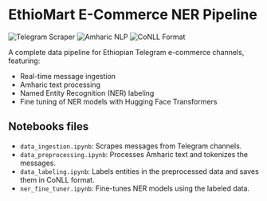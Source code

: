 # EthioMart E-Commerce NER Pipeline

![Telegram Scraper](https://img.shields.io/badge/Source-Telegram-blue)
![Amharic NLP](https://img.shields.io/badge/Language-Amharic-green)
![CoNLL Format](https://img.shields.io/badge/Format-CoNLL-orange)

A complete data pipeline for Ethiopian Telegram e-commerce channels, featuring:
- Real-time message ingestion
- Amharic text processing
- Named Entity Recognition (NER) labeling
- Fine tuning of NER models with Hugging Face Transformers

## Notebooks files
- `data_ingestion.ipynb`: Scrapes messages from Telegram channels.
- `data_preprocessing.ipynb`: Processes Amharic text and tokenizes the messages.
- `data_labeling.ipynb`: Labels entities in the preprocessed data and saves them in CoNLL format.
- `ner_fine_tuner.ipynb`: Fine-tunes NER models using the labeled data.


